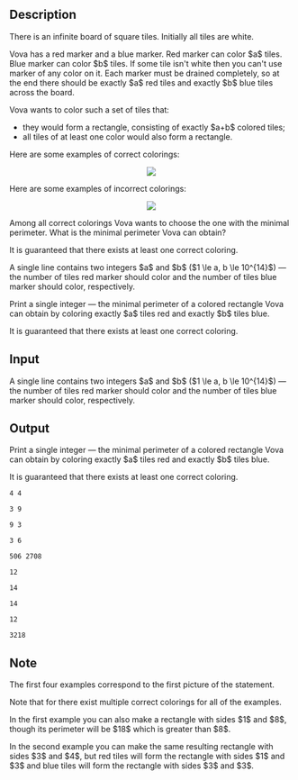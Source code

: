 ## Description

<div><p>There is an infinite board of square tiles. Initially all tiles are white.</p><p>Vova has a red marker and a blue marker. Red marker can color $a$ tiles. Blue marker can color $b$ tiles. If some tile isn't white then you can't use marker of any color on it. Each marker must be drained completely, so at the end there should be exactly $a$ red tiles and exactly $b$ blue tiles across the board.</p><p>Vova wants to color such a set of tiles that:</p><ul> <li> they would form a <span class="tex-font-style-bf">rectangle</span>, consisting of exactly $a+b$ colored tiles; </li><li> all tiles of at least one color would also form a <span class="tex-font-style-bf">rectangle</span>. </li></ul><p>Here are some examples of correct colorings:</p><center> <img class="tex-graphics" src="file://wO0cdgAY.png" style="max-width: 100.0%;max-height: 100.0%;"> </center><p>Here are some examples of incorrect colorings:</p><center> <img class="tex-graphics" src="file://4dRnyBNE.png" style="max-width: 100.0%;max-height: 100.0%;"> </center><p>Among all correct colorings Vova wants to choose the one with the minimal perimeter. What is the minimal perimeter Vova can obtain?</p><p>It is guaranteed that there exists at least one correct coloring.</p></div><div class="input-specification"><p>A single line contains two integers $a$ and $b$ ($1 \le a, b \le 10^{14}$) — the number of tiles red marker should color and the number of tiles blue marker should color, respectively.</p></div><div class="output-specification"><p>Print a single integer — the minimal perimeter of a colored rectangle Vova can obtain by coloring exactly $a$ tiles red and exactly $b$ tiles blue.</p><p>It is guaranteed that there exists at least one correct coloring.</p></div>

## Input

<p>A single line contains two integers $a$ and $b$ ($1 \le a, b \le 10^{14}$) — the number of tiles red marker should color and the number of tiles blue marker should color, respectively.</p>

## Output

<p>Print a single integer — the minimal perimeter of a colored rectangle Vova can obtain by coloring exactly $a$ tiles red and exactly $b$ tiles blue.</p><p>It is guaranteed that there exists at least one correct coloring.</p>





```input1
4 4

```




```input2
3 9

```




```input3
9 3

```




```input4
3 6

```




```input5
506 2708

```




```output1
12

```




```output2
14

```




```output3
14

```




```output4
12

```




```output5
3218

```



## Note

<p>The first four examples correspond to the first picture of the statement.</p><p>Note that for there exist multiple correct colorings for all of the examples.</p><p>In the first example you can also make a rectangle with sides $1$ and $8$, though its perimeter will be $18$ which is greater than $8$.</p><p>In the second example you can make the same resulting rectangle with sides $3$ and $4$, but red tiles will form the rectangle with sides $1$ and $3$ and blue tiles will form the rectangle with sides $3$ and $3$.</p>
